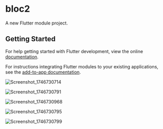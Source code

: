 # bloc2

A new Flutter module project.

## Getting Started

For help getting started with Flutter development, view the online
[documentation](https://flutter.dev/).

For instructions integrating Flutter modules to your existing applications,
see the [add-to-app documentation](https://flutter.dev/docs/development/add-to-app).

![Screenshot_1746730714](https://github.com/user-attachments/assets/bf60c728-ea03-44c9-af49-069cb2f779ff)

![Screenshot_1746730791](https://github.com/user-attachments/assets/b997179b-d127-45c1-afa2-f2784464d0ce)

![Screenshot_1746730968](https://github.com/user-attachments/assets/803b60c6-3dc9-430d-bc0c-4f862ebd5042)

![Screenshot_1746730795](https://github.com/user-attachments/assets/3dc02990-852a-4506-a546-41f7919be5b4)

![Screenshot_1746730799](https://github.com/user-attachments/assets/70870e8f-57dc-48a1-8043-43266d405dce)
